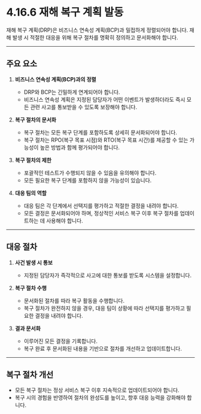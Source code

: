 # 4.16.6 재해 복구 계획 발동

재해 복구 계획(DRP)은 비즈니스 연속성 계획(BCP)과 밀접하게 정렬되어야 합니다. 재해 발생 시 적절한 대응을 위해 복구 절차를 명확히 정의하고 문서화해야 합니다.

---

## 주요 요소
1. **비즈니스 연속성 계획(BCP)과의 정렬**
   - DRP와 BCP는 긴밀하게 연계되어야 합니다.
   - 비즈니스 연속성 계획은 지정된 담당자가 어떤 이벤트가 발생하더라도 즉시 모든 관련 사고를 통보받을 수 있도록 보장해야 합니다.

2. **복구 절차의 문서화**
   - 복구 절차는 모든 복구 단계를 포함하도록 상세히 문서화되어야 합니다.
   - 복구 절차는 RPO(복구 목표 시점)와 RTO(복구 목표 시간)를 제공할 수 있는 가능성이 높은 방법과 함께 평가되어야 합니다.

3. **복구 절차의 제한**
   - 포괄적인 테스트가 수행되지 않을 수 있음을 유의해야 합니다.
   - 모든 필요한 복구 단계를 포함하지 않을 가능성이 있습니다.

4. **대응 팀의 역할**
   - 대응 팀은 각 단계에서 선택지를 평가하고 적절한 결정을 내려야 합니다.
   - 모든 결정은 문서화되어야 하며, 정상적인 서비스 복구 이후 복구 절차를 업데이트하는 데 사용해야 합니다.

---

## 대응 절차
1. **사건 발생 시 통보**
   - 지정된 담당자가 즉각적으로 사고에 대한 통보를 받도록 시스템을 설정합니다.

2. **복구 절차 수행**
   - 문서화된 절차를 따라 복구 활동을 수행합니다.
   - 복구 절차가 완전하지 않을 경우, 대응 팀이 상황에 따라 선택지를 평가하고 필요한 결정을 내려야 합니다.

3. **결과 문서화**
   - 이루어진 모든 결정을 기록합니다.
   - 복구 완료 후 문서화된 내용을 기반으로 절차를 개선하고 업데이트합니다.

---

## 복구 절차 개선
- 모든 복구 절차는 정상 서비스 복구 이후 지속적으로 업데이트되어야 합니다.
- 복구 시의 경험을 반영하여 절차의 완성도를 높이고, 향후 대응 능력을 강화해야 합니다.
